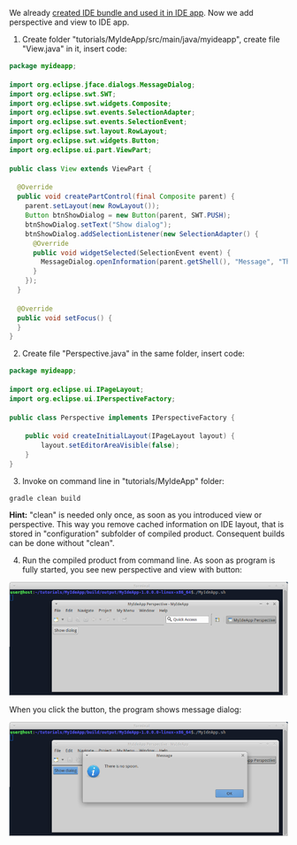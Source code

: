 We already [created IDE bundle and used it in IDE app](Create-IDE-bundle-and-use-it-in-IDE-app). Now we add perspective and view to IDE app.

1. Create folder "tutorials/MyIdeApp/src/main/java/myideapp", create file "View.java" in it, insert code:

  ```java
  package myideapp;

  import org.eclipse.jface.dialogs.MessageDialog;
  import org.eclipse.swt.SWT;
  import org.eclipse.swt.widgets.Composite;
  import org.eclipse.swt.events.SelectionAdapter;
  import org.eclipse.swt.events.SelectionEvent;
  import org.eclipse.swt.layout.RowLayout;
  import org.eclipse.swt.widgets.Button;
  import org.eclipse.ui.part.ViewPart;

  public class View extends ViewPart {

    @Override
    public void createPartControl(final Composite parent) {
      parent.setLayout(new RowLayout());
      Button btnShowDialog = new Button(parent, SWT.PUSH);
      btnShowDialog.setText("Show dialog");
      btnShowDialog.addSelectionListener(new SelectionAdapter() {
        @Override
        public void widgetSelected(SelectionEvent event) {
          MessageDialog.openInformation(parent.getShell(), "Message", "There is no spoon.");
        }
      });
    }

    @Override
    public void setFocus() {
    }
  }
  ```

2. Create file "Perspective.java" in the same folder, insert code:

  ```java
  package myideapp;

  import org.eclipse.ui.IPageLayout;
  import org.eclipse.ui.IPerspectiveFactory;

  public class Perspective implements IPerspectiveFactory {

	  public void createInitialLayout(IPageLayout layout) {
		  layout.setEditorAreaVisible(false);
	  }
  }
  ```

3. Invoke on command line in "tutorials/MyIdeApp" folder:

  ```shell
  gradle clean build
  ```

  **Hint:** "clean" is needed only once, as soon as you introduced view or perspective. This way you remove cached information on IDE layout, that is stored in "configuration" subfolder of compiled product. Consequent builds can be done without "clean".

4. Run the compiled product from command line. As soon as program is fully started, you see new perspective and view with button:

  ![IdeApp-7-run-1](images/IdeApp-7-run-1.png "IdeApp-7-run-1")

  When you click the button, the program shows message dialog:

  ![IdeApp-7-run-2](images/IdeApp-7-run-2.png "IdeApp-7-run-2")

